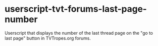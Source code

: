 # userscript-tvt-forums-last-page-number
Userscript that displays the number of the last thread page on the "go to last page" button in TVTropes.org forums.
